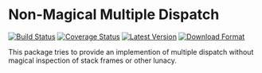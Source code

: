Non-Magical Multiple Dispatch
=============================

[![Build Status](https://travis-ci.org/twneale/banzai.svg?branch=master)](https://travis-ci.org/twneale/banzai)
[![Coverage Status](https://coveralls.io/repos/twneale/banzai/badge.png?branch=master)](https://coveralls.io/r/twneale/banzai?branch=master)
[![Latest Version](https://pypip.in/version/banzai/badge.png)](https://pypi.python.org/pypi/banzai/)
[![Download Format](https://pypip.in/format/banzai/badge.png)](https://pypi.python.org/pypi/banzai/)

This package tries to provide an implemention of multiple dispatch without magical inspection of stack frames or other lunacy.